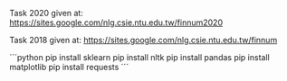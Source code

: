 
Task 2020 given at: https://sites.google.com/nlg.csie.ntu.edu.tw/finnum2020

Task 2018 given at: https://sites.google.com/nlg.csie.ntu.edu.tw/finnum

´´´python
pip install sklearn
pip install nltk
pip install pandas
pip install matplotlib
pip install requests
´´´

